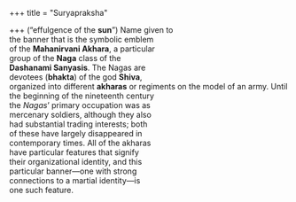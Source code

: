 +++
title = "Suryapraksha"

+++
(“effulgence of the **sun**”) Name given to  
the banner that is the symbolic emblem  
of the **Mahanirvani Akhara**, a particular  
group of the **Naga** class of the  
**Dashanami Sanyasis**. The Nagas are  
devotees (**bhakta**) of the god **Shiva**,  
organized into different **akharas** or regiments on the model of an army. Until  
the beginning of the nineteenth century  
the *Nagas*’ primary occupation was as  
mercenary soldiers, although they also  
had substantial trading interests; both  
of these have largely disappeared in  
contemporary times. All of the akharas  
have particular features that signify  
their organizational identity, and this  
particular banner—one with strong  
connections to a martial identity—is  
one such feature.
